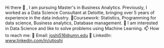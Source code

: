Hi there 👋 , I am pursuing Master's in Business Analytics. Previously, I worked as a Data Science Consultant at Deloitte, bringing over 5 years of experience in the data industry.
📖Coursework: Statistics, Programming for data science, Business analytics, Database management.
🔭 I am interested in Data Science and like to solve problems using Machine Learning.
📫 How to reach me:
📧 Email: joshi516@umn.edu
🤝 LinkedIn: www.linkedin.com/in/utjoshi

<!---
UtkarshJoshi97/UtkarshJoshi97 is a ✨ special ✨ repository because its `README.md` (this file) appears on your GitHub profile.
You can click the Preview link to take a look at your changes.
--->
